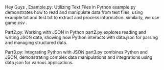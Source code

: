 Hey Guys ,
Example.py:
Utilizing Text Files in Python
example.py demonstrates how to read and manipulate data from text files, using example.txt and test.txt to extract and process information.
similarly, we use game.csv .

Part2.py:
Working with JSON in Python
part2.py explores reading and writing JSON data, showing how Python interacts with data.json for parsing and managing structured data.

Part3.py:
Integrating Python with JSON
part3.py combines Python and JSON, demonstrating complex data manipulations and integrations using data.json for various applications.
